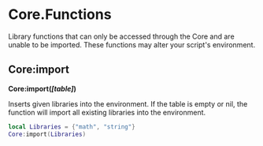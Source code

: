 # Core.Functions
Library functions that can only be accessed through the Core and are unable to be imported. These functions may alter your script's environment.


## Core:import
**Core:import(_[table]_)**

Inserts given libraries into the environment. If the table is empty or nil, the function will import all existing libraries into the environment.

```lua
local Libraries = {"math", "string"}
Core:import(Libraries)
```
